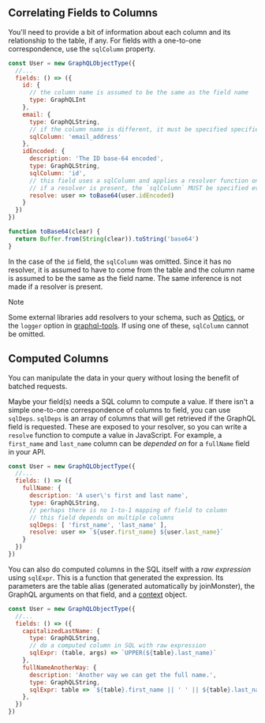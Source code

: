 ## Correlating Fields to Columns

You'll need to provide a bit of information about each column and its relationship to the table, if any. For fields with a one-to-one correspondence, use the `sqlColumn` property.

```javascript
const User = new GraphQLObjectType({
  //...
  fields: () => ({
    id: {
      // the column name is assumed to be the same as the field name
      type: GraphQLInt
    },
    email: {
      type: GraphQLString,
      // if the column name is different, it must be specified specified
      sqlColumn: 'email_address'
    },
    idEncoded: {
      description: 'The ID base-64 encoded',
      type: GraphQLString,
      sqlColumn: 'id',
      // this field uses a sqlColumn and applies a resolver function on the value
      // if a resolver is present, the `sqlColumn` MUST be specified even if it is the same name as the field
      resolve: user => toBase64(user.idEncoded)
    }
  })
})

function toBase64(clear) {
  return Buffer.from(String(clear)).toString('base64')
}
```

In the case of the `id` field, the `sqlColumn` was omitted. Since it has no resolver, it is assumed to have to come from the table and the column name is assumed to be the same as the field name. The same inference is not made if a resolver is present.

<div class="admonition note">
  <p class="first admonition-title">Note</p>
  <p class="last">
    Some external libraries add resolvers to your schema, such as <a href="https://github.com/apollographql/optics-agent-js">Optics</a>, or the <code>logger</code> option in <a href="https://github.com/apollographql/graphql-tools">graphql-tools</a>.
    If using one of these, <code>sqlColumn</code> cannot be omitted.
  </p>
</div>

## Computed Columns

You can manipulate the data in your query without losing the benefit of batched requests.

Maybe your field(s) needs a SQL column to compute a value. If there isn't a simple one-to-one correspondence of columns to field, you can use `sqlDeps`. `sqlDeps` is an array of columns that will get retrieved if the GraphQL field is requested. These are exposed to your resolver, so you can write a `resolve` function to compute a value in JavaScript. For example, a `first_name` and `last_name` column can be *depended on* for a `fullName` field in your API.

```javascript
const User = new GraphQLObjectType({
  //...
  fields: () => ({
    fullName: {
      description: 'A user\'s first and last name',
      type: GraphQLString,
      // perhaps there is no 1-to-1 mapping of field to column
      // this field depends on multiple columns
      sqlDeps: [ 'first_name', 'last_name' ],
      resolve: user => `${user.first_name} ${user.last_name}`
    }
  })
})
```

You can also do computed columns in the SQL itself with a *raw expression* using `sqlExpr`. This is a function that generated the expression. Its parameters are the table alias (generated automatically by joinMonster), the GraphQL arguments on that field,  and a [context](/where/#adding-context) object.

```javascript
const User = new GraphQLObjectType({
  //...
  fields: () => ({
    capitalizedLastName: {
      type: GraphQLString,
      // do a computed column in SQL with raw expression
      sqlExpr: (table, args) => `UPPER(${table}.last_name)`
    },
    fullNameAnotherWay: {
      description: 'Another way we can get the full name.',
      type: GraphQLString,
      sqlExpr: table => `${table}.first_name || ' ' || ${table}.last_name`
    },
  })
})
```

